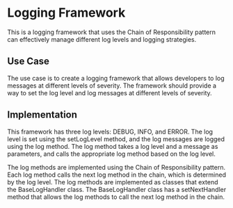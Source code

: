 # Logging Framework

This is a logging framework that uses the Chain of Responsibility pattern can effectively manage different log levels and logging strategies.

## Use Case

The use case is to create a logging framework that allows developers to log messages at different levels of severity. The framework should provide a way to set the log level and log messages at different levels of severity.

## Implementation

This framework has three log levels: DEBUG, INFO, and ERROR. The log level is set using the setLogLevel method, and the log messages are logged using the log method. The log method takes a log level and a message as parameters, and calls the appropriate log method based on the log level.

The log methods are implemented using the Chain of Responsibility pattern. Each log method calls the next log method in the chain, which is determined by the log level. The log methods are implemented as classes that extend the BaseLogHandler class. The BaseLogHandler class has a setNextHandler method that allows the log methods to call the next log method in the chain.